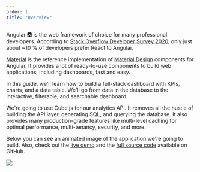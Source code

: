 ```yaml
---
order: 1
title: "Overview"
---
```


Angular 🅰️ is the web framework of choice for many professional developers. According to [Stack Overflow Developer Survey 2020](https://insights.stackoverflow.com/survey/2020#technology-web-frameworks), only just about ~10 % of developers prefer React to Angular.

[Material](https://material.angular.io) is the reference implementation of [Material Design](https://material.io/design/) components for Angular. It provides a lot of ready-to-use components to build web applications, including dashboards, fast and easy.

In this guide, we'll learn how to build a full-stack dashboard with KPIs, charts, and a data table. We'll go from data in the database to the interactive, filterable, and searchable dashboard.

We're going to use Cube.js for our analytics API. It removes all the hustle of building the API layer, generating SQL, and querying the database. It also provides many production-grade features like multi-level caching for optimal performance, multi-tenancy, security, and more.

Below you can see an animated image of the application we're going to build. Also, check out the [live demo](https://angular-dashboard.cubecloudapp.dev) and the [full source code](https://github.com/cube-js/cube.js/tree/master/examples/angular-dashboard-with-material-ui) available on GitHub.

![](/images/image-8.gif)
